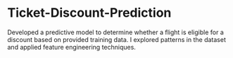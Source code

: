 # Ticket-Discount-Prediction
Developed a predictive model to determine whether a flight is eligible for a discount based on provided training data. I explored patterns in the dataset and applied feature engineering techniques.
